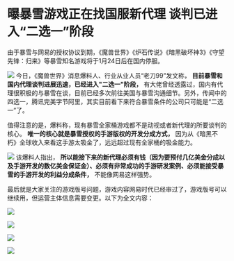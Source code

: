 # 曝暴雪游戏正在找国服新代理 谈判已进入“二选一”阶段

由于暴雪与网易的授权协议到期，《魔兽世界》《炉石传说》《暗黑破坏神3》《守望先锋：归来》等暴雪知名游戏将于1月24日后在国内停服。

![](https://inews.gtimg.com/news_bt/OCPIrjzenIqiPVaMmkefH6H2i2PqqB6VELm1PTjWSOrJIAA/1000)
今日，《魔兽世界》消息爆料人、行业从业人员“老刀99”发文称， **目前暴雪和国内代理谈判进展迅速，已经进入"二选一"阶段，**
有大佬曾经透露过，国内有代理很积极的与暴雪在谈，目前已经多次前往美国与暴雪沟通细节。另外，传闻中的四选一，腾讯完美字节阿里，其实目前看下来符合暴雪条件的公司只可能是“二选一”了。

值得注意的是，爆料称，现有暴雪全家桶游戏都不是动视或者新代理的所要谈判的核心。 **唯一的核心就是暴雪授权的手游版权的开发分成方式，**
因为从《暗黑不朽》全球收入来看这手游太吸金了，远远超过现有全家桶的吸金能力。

![](https://inews.gtimg.com/news_bt/Ov3mps4l8ENma73gjn_zjgVRJK39-p2kSSOzur7rG-YuYAA/1000)
该爆料人指出，
**所以能接下来的新代理必须有钱（因为要预付几亿美金分成以及手游开发的数亿美金保证金）、必须有非常成功的手游研发案例、必须能接受暴雪的手游开发的利益分成条件，**
不能像网易这样强势。

最后就是大家关注的游戏版号问题，游戏内容网易时代已经审过了，游戏版号可以继续用，但运营主体信息需要变更。以下为全文内容：

![](https://inews.gtimg.com/news_bt/OrFGjUHWH3qdJRBgeR29J4V-z8plDtstFkA9mc6WZEiWIAA/1000)

![](https://inews.gtimg.com/news_bt/OgXYo8eJBmIcTtVm5YG48tbOmpupP1MnkYQR0cu9O3HpYAA/1000)

![](https://inews.gtimg.com/news_bt/Op2QVIM9QqEMXXpMxPvH1lBfyxqmV9qI04y5L7pNRm_W8AA/1000)

![](https://inews.gtimg.com/news_bt/OqyhrsH0fX1fxea42unRoBzwtoB4kD-8DHdDdEoo3T6KsAA/1000)

